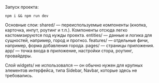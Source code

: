 Запуск проекта: 

`npm i && npm run dev
`

Основные слои:
shared/ — переиспользуемые компоненты (кнопка, карточка, инпут, роутинг и т.п.).
 Компоненты отсюда легко кастомизируются под нужды проекта.
entities/ — данные и логика для сущностей, например, город и прогноз.
features/ — отдельные фичи, например, форма добавления города.
pages/ — страницы приложения.
app/ — точка входа в приложение, настройки стора, роутинг, провайдеры.

Слой widgets/ не использовался — он обычно нужен для крупных элементов интерфейса, типа Sidebar, Navbar, которые здесь не требовались.
